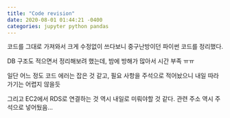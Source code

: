 ```yaml
---
title: "Code revision"
date: 2020-08-01 01:44:21 -0400
categories: jupyter python pandas
---
```


코드를 그대로 가져와서 크게 수정없이 쓰다보니 중구난방이던 파이썬 코드를 정리했다.

DB 구조도 적으면서 정리해보려 했는데, 밤에 방해가 많아서 시간 부족 ㅠㅠ

일단 어느 정도 코드 에러는 잡은 것 같고, 필요 사항을 주석으로 적어놨으니 내일 따라가기는 어렵지 않을듯

그리고 EC2에서 RDS로 연결하는 것 역시 내일로 미뤄야할 것 같다.
관련 주소 역시 주석으로 넣어뒀음...
